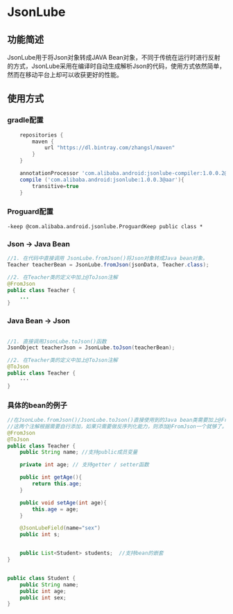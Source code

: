 # JsonLube

## 功能简述
JsonLube用于将Json对象转成JAVA Bean对象，不同于传统在运行时进行反射的方式，JsonLube采用在编译时自动生成解析Json的代码，使用方式依然简单，然而在移动平台上却可以收获更好的性能。

## 使用方式
### gradle配置
```gradle
    repositories {
        maven {
            url "https://dl.bintray.com/zhangsl/maven"
        }
    }

    annotationProcessor 'com.alibaba.android:jsonlube-compiler:1.0.0.2@jar'
    compile ('com.alibaba.android:jsonlube:1.0.0.3@aar'){
        transitive=true
    }
````

### Proguard配置
```
-keep @com.alibaba.android.jsonlube.ProguardKeep public class *
```

### Json -> Java Bean 
```java
//1. 在代码中直接调用 JsonLube.fromJson()将Json对象转成Java bean对象。
Teacher teacherBean = JsonLube.fromJson(jsonData, Teacher.class);

//2. 在Teacher类的定义中加上@ToJson注解
@FromJson
public class Teacher {
	...
}


```

### Java Bean -> Json

```java

//1. 直接调用JsonLube.toJson()函数
JsonObject teacherJson = JsonLube.toJson(teacherBean);

//2. 在Teacher类的定义中加上@ToJson注解
@ToJson
public class Teacher {
	···
}

```

### 具体的bean的例子
```java
//在JsonLube.fromJson()/JsonLube.toJson()直接使用到的Java bean类需要加上@FromJson/@ToJson注解，间接引用到的bean无需添加。
//这两个注解根据需要自行添加，如果只需要做反序列化能力，则添加@FromJson一个就够了。
@FromJson
@ToJson
public class Teacher {
	public String name; //支持public成员变量

	private int age; // 支持getter / setter函数

	public int getAge(){
		return this.age;
	}

	public void setAge(int age){
		this.age = age;
	}

	@JsonLubeField(name="sex")
	public int s;


	public List<Student> students;  //支持bean的嵌套
}


public class Student {
	public String name;
	public int age;
	public int sex;
}
```